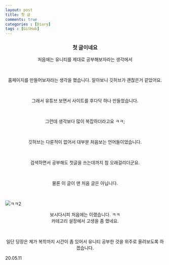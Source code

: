 ```yaml
---
layout: post
title: 첫 글
comments: true
categories : [Diary]
tags : [GitHub]
---
```




###  <center>첫 글이네요</center>

<center>처음에는 유니티를 제대로 공부해보자라는 생각에서</center>


​    

<center>홈페이지를 만들어보자라는 생각을 했습니다. 알아보니 깃허브가 괜찮은거 같았어요.</center>


​    

<center>그래서 유튜브 보면서 사이트를 후다닥 하나 만들었습니다.</center>


​    

<center>그런데 생각보다 많이 복잡하더라고요 ㅋㅋ;</center>


​    

<center>깃허브는 다룬적이 없어서 대부분 처음보는 언어들이었습니다.</center>


​    

<center>검색하면서 공부해도 첫글을 쓰는데까지 참 오래걸리더군요.</center>

​    



<center>물론 이 글이 맨 처음 글은 아닙니다.</center>


​    

![ㅋㅋ2](https://user-images.githubusercontent.com/82802067/117766301-5064e880-b26a-11eb-9a14-895976405235.png)



<center>보시다시피 처음에는 이랬습니다. ㅋㅋ</center>

   

<center>카테고리 설정에서 고생을 좀 했네요.</center>


​    




<center>일단 당장은 제가 복학까지 시간이 좀 있어서  유니티 공부한 것을 위주로 올려보도록 하겠습니다.</center>



20.05.11






